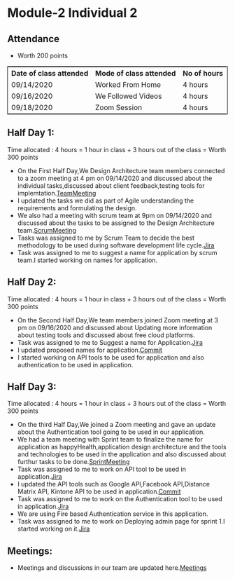# Module-2 Individual 2

## Attendance
- Worth 200 points

<table style="width:100%;border: 1px solid black;">
<tr>
<th>Date of class attended</th>	
<th>Mode of class attended</th>
<th>No of hours</th>
</tr>
<tr>
<td>09/14/2020</td>
<td>Worked From Home</td>
<td>4 hours</td>
</tr>
<tr>
<td>09/16/2020</td>
<td>We Followed Videos</td>
<td> 4 hours</td>  
</tr>
<tr>
<td>09/18/2020</td>
<td>Zoom Session</td>
<td> 4 hours</td>
</tr>
</table>

## Half Day 1:

Time allocated : 4 hours = 1 hour in class + 3 hours out of the class = Worth 300 points

- On the First Half Day,We Design Architecture team members connected to a zoom meeting at 4 pm on 09/14/2020 and discussed about the individual tasks,discussed about client feedback,testing tools for implemtation.[TeamMeeting](https://github.com/annie0sc/gdp_health_app/blob/master/design-architecture/Meetings/Team%20meeting%20sep14.png)
- I updated the tasks we did as part of Agile understanding the requirements and formulating the design.
- We also had a meeting with scrum team at 9pm on 09/14/2020 and discussed about the tasks to be assigned to the Design Architecture team.[ScrumMeeting](https://github.com/annie0sc/gdp_health_app/blob/master/design-architecture/Meetings/Scrum%20meeting%20sep14.png)
- Tasks was assigned to me by Scrum Team to decide the best methodology to be used during software development life cycle.[Jira](http://cs04.nwmissouri.edu/browse/FIT-9)
- Task was assigned to me to suggest a name for application by scrum team.I started working on names for application.

## Half Day 2:

Time allocated : 4 hours = 1 hour in class + 3 hours out of the class = Worth 300 points

- On the Second Half Day,We team members joined Zoom meeting at 3 pm on 09/16/2020 and discussed about Updating more information about testing tools and discussed about free cloud platforms.
- Task was assigned to me to Suggest a name for Application.[Jira](http://cs04.nwmissouri.edu/browse/FIT-70)
- I updated proposed names for application.[Commit](https://github.com/annie0sc/gdp_health_app/commit/5a2dca046c5aaa9ae780fcc126ce9c27e3ea7fcb)
- I started working on API tools to be used for application and also authentication to be used in application.

## Half Day 3:

Time allocated : 4 hours = 1 hour in class + 3 hours out of the class = Worth 300 points

- On the third Half Day,We joined a Zoom meeting and gave an update about the Authentication tool going to be used in our application.
- We had a team meeting with Sprint team to finalize the name for application as happyHealth,application design architecture and the tools and technologies to be used in the application and also discussed about furthur tasks to be done.[SprintMeeting](https://github.com/annie0sc/gdp_health_app/blob/master/design-architecture/Meetings/Sprint%20meeting%20sep17.PNG)
- Task was assigned to me to work on API tool to be used in application.[Jira](http://cs04.nwmissouri.edu/browse/FIT-104)
- I updated the API tools such as Google API,Facebook API,Distance Matrix API, Kintone API to be used in application.[Commit](https://github.com/annie0sc/gdp_health_app/commit/ab97be029399260eb6a05821736080f36ee569ea)
- Task was assigned to me to work on the Authentication tool to be used in application.[Jira](http://cs04.nwmissouri.edu/browse/FIT-130)
- We are using Fire based Authentication service in this application.
- Task was assigned to me to work on Deploying admin page for sprint 1.I started working on it.[Jira](http://cs04.nwmissouri.edu/browse/FIT-133)

## Meetings:
- Meetings and discussions in our team are updated here.[Meetings](https://github.com/annie0sc/gdp_health_app/blob/master/design-architecture/meeting.md)


